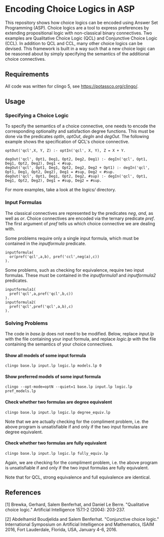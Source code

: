 # Encoding Choice Logics in ASP

This repository shows how choice logics can be encoded using Answer Set Programming (ASP). Choice logics are a tool to express preferences by extending propositional logic with non-classical binary connectives. Two examples are Qualitative Choice Logic (QCL) and Conjunctive Choice Logic (CCL). In addition to QCL and CCL, many other choice logics can be devised. This framework is built in a way such that a new choice logic can be reasoned about by simply specifying the semantics of the additional choice connectives.

## Requirements

All code was written for clingo 5, see https://potassco.org/clingo/. 

## Usage

### Specifying a Choice Logic

To specify the semantics of a choice connective, one needs to encode the corresponding optionality and satisfaction degree functions. This must be done via the predicates *optIn*, *optOut*, *degIn* and *degOut*. The following example shows the specification of QCL's choice connective.

```
optOut('qcl',X, Y, Z) :- optIn('qcl', X, Y), Z = X + Y. 

degOut('qcl', Opt1, Deg1, Opt2, Deg2, Deg1) :- degIn('qcl', Opt1, Deg1, Opt2, Deg2), Deg1 < #sup.
degOut('qcl', Opt1, Deg1, Opt2, Deg2, Deg2 + Opt1) :- degIn('qcl', Opt1, Deg1, Opt2, Deg2), Deg1 = #sup, Deg2 < #sup.
degOut('qcl', Opt1, Deg1, Opt2, Deg2, #sup) :- degIn('qcl', Opt1, Deg1, Opt2, Deg2), Deg1 = #sup, Deg2 = #sup.
```
For more examples, take a look at the *logics/* directory.

### Input Formulas

The classical connectives are represented by the predicates *neg*, *and*, as well as *or*. Choice connectives are encoded via the ternary predicate *pref*. The first argument of *pref* tells us which choice connective we are dealing with. 

Some problems require only a single input formula, which must be contained in the *inputformula* predicate.

```
inputformula(
  or(pref('qcl',a,b), pref('ccl',neg(a),c))
).
```

Some problems, such as checking for equivalence, require two input formulas. These must be contained in the *inputformula1*  and *inputformula2* predicates.

```
inputformula1(
  pref('qcl',a,pref('qcl',b,c))
).
inputformula2(
  pref('qcl',pref('qcl',a,b),c)
).
```

### Solving Problems

The code in *base.lp* does not need to be modified. Below, replace *input.lp* with the file containing your input formula, and replace *logic.lp* with the file containing the semantics of your choice connectives.

#### Show all models of some input formula

```clingo base.lp input.lp logic.lp models.lp 0```

#### Show preferred models of some input formula

```clingo --opt-mode=optN --quiet=1 base.lp input.lp logic.lp pref_models.lp```

#### Check whether two formulas are degree equivalent

```clingo base.lp input.lp logic.lp degree_equiv.lp```

Note that we are actually checking for the compliment problem, i.e. the above program is unsatisfiable if and only if the two input formulas are degree equivalent.

#### Check whether two formulas are fully equivalent

```clingo base.lp input.lp logic.lp fully_equiv.lp```

Again, we are checking for the compliment problem, i.e. the above program is unsatisfiable if and only if the two input formulas are fully equivalent.

Note that for QCL, strong equivalence and full equivalence are identical. 


## References

<a id="qcl_paper">[1]</a> Brewka, Gerhard, Salem Benferhat, and Daniel Le Berre. "Qualitative choice logic." Artificial Intelligence 157.1-2 (2004): 203-237.

<a id="ccl_paper">[2]</a> Abdelhamid Boudjelida and Salem Benferhat. "Conjunctive choice logic." International Symposium on Artificial Intelligence and Mathematics, ISAIM 2016, Fort Lauderdale, Florida, USA, January 4-6, 2016.
